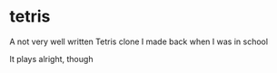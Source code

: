 # tetris
A not very well written Tetris clone I made back when I was in school

It plays alright, though
